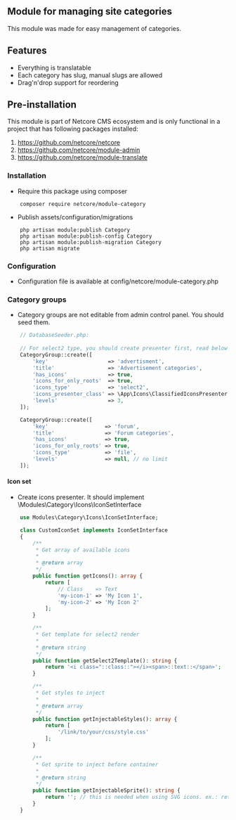 ## Module for managing site categories
This module was made for easy management of categories.

## Features

- Everything is translatable
- Each category has slug, manual slugs are allowed
- Drag'n'drop support for reordering

## Pre-installation

This module is part of Netcore CMS ecosystem and is only functional in a project that has following packages installed:

1. https://github.com/netcore/netcore
2. https://github.com/netcore/module-admin
3. https://github.com/netcore/module-translate

### Installation

 - Require this package using composer
```
    composer require netcore/module-category
```

 - Publish assets/configuration/migrations
```
    php artisan module:publish Category
    php artisan module:publish-config Category
    php artisan module:publish-migration Category
    php artisan migrate
```

### Configuration

 - Configuration file is available at config/netcore/module-category.php

### Category groups

- Category groups are not editable from admin control panel. You should seed them.
```php 
    // DatabaseSeeder.php:
    
    // For select2 type, you should create presenter first, read below about presenters.
    CategoryGroup::create([
        'key'                   => 'advertisment',
        'title'                 => 'Advertisement categories', 
        'has_icons'             => true,
        'icons_for_only_roots'  => true,
        'icons_type'            => 'select2',
        'icons_presenter_class' => \App\Icons\ClassifiedIconsPresenter::class,
        'levels'                => 3, 
    ]);

    CategoryGroup::create([
        'key'                  => 'forum',
        'title'                => 'Forum categories',
        'has_icons'            => true,
        'icons_for_only_roots' => true,
        'icons_type'           => 'file',
        'levels'               => null, // no limit
    ]);
```

#### Icon set

- Create icons presenter. It should implement \Modules\Category\Icons\IconSetInterface
```php
    use Modules\Category\Icons\IconSetInterface;

    class CustomIconSet implements IconSetInterface
    {
        /**
         * Get array of available icons
         *
         * @return array
         */
        public function getIcons(): array {
            return [
                // Class    => Text
                'my-icon-1' => 'My Icon 1',
                'my-icon-2' => 'My Icon 2'
            ];
        }

        /**
         * Get template for select2 render
         *
         * @return string
         */
        public function getSelect2Template(): string {
            return '<i class="::class::"></i><span>::text::</span>';
        }

        /**
         * Get styles to inject
         *
         * @return array
         */
        public function getInjectableStyles(): array {
            return [
                '/link/to/your/css/style.css'
            ];
        }

        /**
         * Get sprite to inject before container
         *
         * @return string
         */
        public function getInjectableSprite(): string {
            return ''; // this is needed when using SVG icons. ex.: return view('svg/sprite')->render();
        }
    }
```
